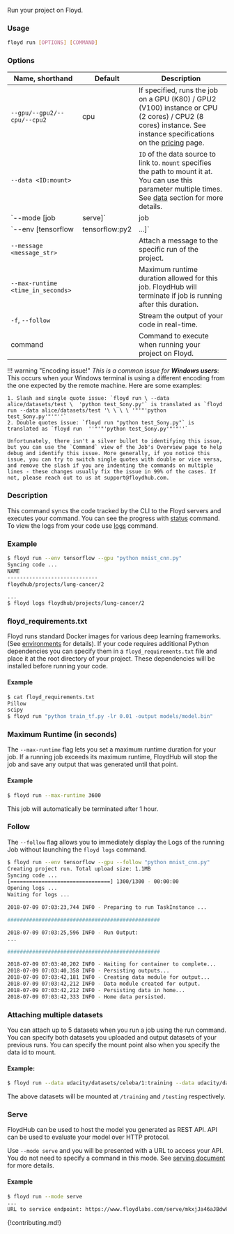 Run your project on Floyd.

### Usage
```bash
floyd run [OPTIONS] [COMMAND]
```

### Options
| Name, shorthand | Default | Description |
| --------------- | ------- | ----------- |
| `--gpu/--gpu2/--cpu/--cpu2` |  cpu  | If specified, runs the job on a GPU (K80) / GPU2 (V100) instance or CPU (2 cores) / CPU2 (8 cores) instance. See instance specifications on the [pricing](https://www.floydhub.com/pricing) page. |
| `--data <ID:mount>` |    | `ID` of the data source to link to. `mount` specifies the path to mount it at. You can use this parameter multiple times. See [data](../guides/data/mounting_data) section for more details. |
| `--mode [job|serve]` |  job  | Specify the mode you want to run the project. The default behavior executes the command you specify. See [serve](#serve) section for more info. |
| `--env [tensorflow|tensorflow:py2|...]` |  tensorflow  | Specify the environment you want to use for your project. See [environments](../guides/environments) for the full list. |
| `--message <message_str>` |    | Attach a message to the specific run of the project. |
| `--max-runtime <time_in_seconds>` |    | Maximum runtime duration allowed for this job. FloydHub will terminate if job is running after this duration. |
| `-f`, `--follow` |    | Stream the output of your code in real-time. |
| command |    | Command to execute when running your project on Floyd. |

!!! warning "Encoding issue!"
    _This is a common issue for **Windows users**_: This occurs when your Windows terminal is using a different encoding from the one expected by the remote machine. Here are some examples:
    
    1. Slash and single quote issue: `floyd run \ --data alice/datasets/test \  'python test_Sony.py'` is translated as `floyd run --data alice/datasets/test '\ \ \ \ '"'"'python test_Sony.py'"'"''`  
    2. Double quotes issue: `floyd run "python test_Sony.py"` is translated as `floyd run  ''"'"'python test_Sony.py'"'"''`

    Unfortunately, there isn't a silver bullet to identifying this issue, but you can use the `Command` view of the Job's Overview page to help debug and identify this issue. More generally, if you notice this issue, you can try to switch single quotes with double or vice versa, and remove the slash if you are indenting the commands on multiple lines - these changes usually fix the issue in 99% of the cases. If not, please reach out to us at support@floydhub.com.


### Description
This command syncs the code tracked by the CLI to the Floyd servers and executes your command. You can see the progress
with [status](./status) command. To view the logs from your code use [logs](./logs) command.

### Example
```bash
$ floyd run --env tensorflow --gpu "python mnist_cnn.py"
Syncing code ...
NAME
-----------------------------
floydhub/projects/lung-cancer/2

...
$ floyd logs floydhub/projects/lung-cancer/2
```

### floyd_requirements.txt
Floyd runs standard Docker images for various deep learning frameworks.(See [environments](../guides/environments) for details). If your
code requires additional Python dependencies you can specify them in a `floyd_requirements.txt` file and place it at the root
directory of your project. These dependencies will be installed before running your code.

#### Example
```bash
$ cat floyd_requirements.txt
Pillow
scipy
$ floyd run "python train_tf.py -lr 0.01 -output models/model.bin"
```

### Maximum Runtime (in seconds)

The `--max-runtime` flag lets you set a maximum runtime duration for your job. If a running job
exceeds its maximum runtime, FloydHub will stop the job and save any output that was
generated until that point.

#### Example
```bash
$ floyd run --max-runtime 3600
```
This job will automatically be terminated after 1 hour.

### Follow

The `--follow` flag allows you to immediately display the Logs of the running Job without launching the `floyd logs` command.

```bash
$ floyd run --env tensorflow --gpu --follow "python mnist_cnn.py"
Creating project run. Total upload size: 1.1MB
Syncing code ...
[================================] 1300/1300 - 00:00:00
Opening logs ...
Waiting for logs ...

2018-07-09 07:03:23,744 INFO - Preparing to run TaskInstance ...

#################################################

2018-07-09 07:03:25,596 INFO - Run Output:
...

#################################################

2018-07-09 07:03:40,202 INFO - Waiting for container to complete...
2018-07-09 07:03:40,358 INFO - Persisting outputs...
2018-07-09 07:03:42,181 INFO - Creating data module for output...
2018-07-09 07:03:42,212 INFO - Data module created for output.
2018-07-09 07:03:42,212 INFO - Persisting data in home...
2018-07-09 07:03:42,333 INFO - Home data persisted.
```

### Attaching multiple datasets

You can attach up to 5 datasets when you run a job using the run command. You can specify both
datasets you uploaded and output datasets of your previous runs. You can specify the mount point
also when you specify the data id to mount.

#### Example:
```bash
$ floyd run --data udacity/datasets/celeba/1:training --data udacity/datasets/mnist/1:testing "python script.py"
```
The above datasets will be mounted at `/training` and `/testing` respectively.

### Serve
FloydHub can be used to host the model you generated as REST API. API can be used to evaluate your model over HTTP protocol.

Use `--mode serve` and you will be presented with a URL to access your API. You do not need to specify a command in this mode.
See [serving document](../guides/serving/) for more details.

#### Example
```bash
$ floyd run --mode serve
...
URL to service endpoint: https://www.floydlabs.com/serve/mkxjJa46aJBdwP4AEdKxfU
```

{!contributing.md!}
